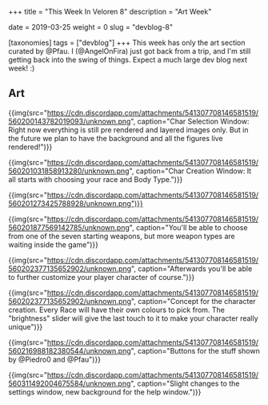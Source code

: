 +++
title = "This Week In Veloren 8"
description = "Art Week"

date = 2019-03-25
weight = 0
slug = "devblog-8"

[taxonomies]
tags = ["devblog"]
+++
This week has only the art section curated by @Pfau. I (@AngelOnFira) just got back from a trip, and I'm still getting back into the swing of things. Expect a much large dev blog next week! :)

## Art

{{img(src="https://cdn.discordapp.com/attachments/541307708146581519/560200143782019093/unknown.png", caption="Char Selection Window: Right now everything is still pre rendered and layered images only. But in the future we plan to have the background and all the figures live rendered!")}}

{{img(src="https://cdn.discordapp.com/attachments/541307708146581519/560201031858913280/unknown.png", caption="Char Creation Window: It all starts with choosing your race and Body Type.")}}

{{img(src="https://cdn.discordapp.com/attachments/541307708146581519/560201273425788928/unknown.png")}}

{{img(src="https://cdn.discordapp.com/attachments/541307708146581519/560201877569142785/unknown.png", caption="You'll be able to choose from one of the seven starting weapons, but more weapon types are waiting inside the game")}}

{{img(src="https://cdn.discordapp.com/attachments/541307708146581519/560202377135652902/unknown.png", caption="Afterwards you'll be able to further customize your player character of course.")}}

{{img(src="https://cdn.discordapp.com/attachments/541307708146581519/560202377135652902/unknown.png", caption="Concept for the character creation. Every Race will have their own colours to pick from. The "brightness" slider will give the last touch to it to make your character really unique")}}

{{img(src="https://cdn.discordapp.com/attachments/541307708146581519/560216988182380544/unknown.png", caption="Buttons for the stuff shown by @Piedro0 and @Pfau")}}

{{img(src="https://cdn.discordapp.com/attachments/541307708146581519/560311492004675584/unknown.png", caption="Slight changes to the settings window, new background for the help window.")}}
